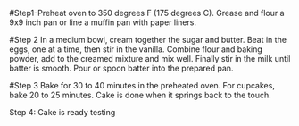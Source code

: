 #Step1-Preheat oven to 350 degrees F (175 degrees C). Grease and flour a 9x9 inch pan or line a muffin pan with paper liners.

#Step 2
In a medium bowl, cream together the sugar and butter. Beat in the eggs, one at a time, then stir in the vanilla. Combine flour and baking powder, add to the creamed mixture and mix well. Finally stir in the milk until batter is smooth. Pour or spoon batter into the prepared pan.

#Step 3
Bake for 30 to 40 minutes in the preheated oven. For cupcakes, bake 20 to 25 minutes. Cake is done when it springs back to the touch.

Step 4:  Cake is ready
testing
